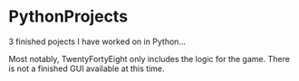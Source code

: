 PythonProjects
==============
3 finished pojects I have worked on in Python...

Most notably, TwentyFortyEight only includes the logic for the game. There is not a finished GUI available at this time.
